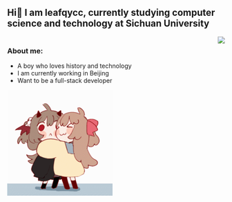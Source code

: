 ## Hi👋 I am leafqycc, currently studying computer science and technology at Sichuan University

<div style="display: flex; justify-content: space-between;">
  <div style="text-align: left;">
    <h3>About me:</h3>
    <ul>
      <li>A boy who loves history and technology</li>
      <li>I am currently working in Beijing</li>
      <li>Want to be a full-stack developer</li>
    </ul>
    <img src="https://raw.githubusercontent.com/leafqycc/leafqycc/main/neuro-evil.gif" style="width:50%;">
  </div>
    <img align="right" src="https://github-readme-stats.vercel.app/api?username=leafqycc&show_icons=true">
</div>

<!--
**leafqycc/leafqycc** is a ✨ _special_ ✨ repository because its `README.md` (this file) appears on your GitHub profile.

Here are some ideas to get you started:

- 🔭 I’m currently working on ...
- 🌱 I’m currently learning ...
- 👯 I’m looking to collaborate on ...
- 🤔 I’m looking for help with ...
- 💬 Ask me about ...
- 📫 How to reach me: ...
- 😄 Pronouns: ...
- ⚡ Fun fact: ...
-->
